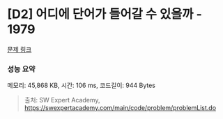 # [D2] 어디에 단어가 들어갈 수 있을까 - 1979 

[문제 링크](https://swexpertacademy.com/main/code/problem/problemDetail.do?contestProbId=AV5PuPq6AaQDFAUq) 

### 성능 요약

메모리: 45,868 KB, 시간: 106 ms, 코드길이: 944 Bytes



> 출처: SW Expert Academy, https://swexpertacademy.com/main/code/problem/problemList.do